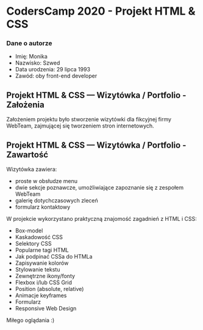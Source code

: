 # CodersCamp 2020 - Projekt HTML & CSS

### Dane o autorze

- Imię: Monika
- Nazwisko: Szwed
- Data urodzenia: 29 lipca 1993
- Zawód: oby front-end developer 

## Projekt HTML & CSS — Wizytówka / Portfolio - Założenia

Założeniem projektu było stworzenie wizytówki dla fikcyjnej firmy WebTeam, zajmującej się tworzeniem stron internetowych. 

## Projekt HTML & CSS — Wizytówka / Portfolio - Zawartość
Wizytówka zawiera:
- proste w obsłudze menu
- dwie sekcje poznawcze, umożliwiające zapoznanie się z zespołem WebTeam
- galerię dotychczasowych zleceń
- formularz kontaktowy

W projekcie wykorzystano praktyczną znajomość zagadnień z HTML i CSS:
- Box-model
- Kaskadowość CSS
- Selektory CSS
- Popularne tagi HTML
- Jak podpinać CSSa do HTMLa
- Zapisywanie kolorów
- Stylowanie tekstu
- Zewnętrzne ikony/fonty
- Flexbox i/lub CSS Grid
- Position (absolute, relative)
- Animacje keyframes
- Formularz
- Responsive Web Design


Miłego oglądania :) 